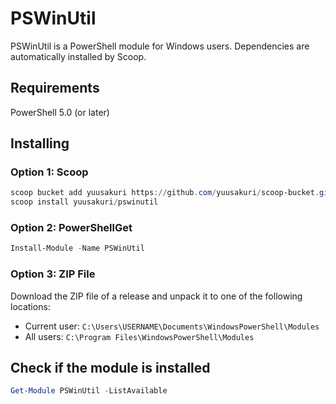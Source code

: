 # PSWinUtil

PSWinUtil is a PowerShell module for Windows users. Dependencies are automatically installed by Scoop.

## Requirements

PowerShell 5.0 (or later)

## Installing

### Option 1: Scoop

```powershell
scoop bucket add yuusakuri https://github.com/yuusakuri/scoop-bucket.git
scoop install yuusakuri/pswinutil
```

### Option 2: PowerShellGet

```powershell
Install-Module -Name PSWinUtil
```

### Option 3: ZIP File

Download the ZIP file of a release and unpack it to one of the following locations:

- Current user: `C:\Users\USERNAME\Documents\WindowsPowerShell\Modules`
- All users: `C:\Program Files\WindowsPowerShell\Modules`

## Check if the module is installed

```powershell
Get-Module PSWinUtil -ListAvailable
```
